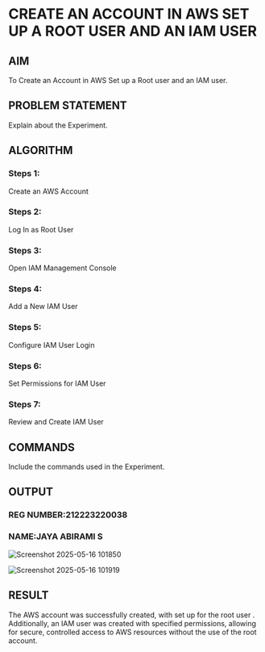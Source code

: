  # CREATE AN  ACCOUNT IN AWS SET UP A ROOT USER AND AN IAM USER 
 ## AIM
 To Create an Account in AWS Set up a Root user and an IAM user.
## PROBLEM STATEMENT
  Explain about the Experiment.

## ALGORITHM
 ### Steps 1:
 Create an AWS Account
 ### Steps 2:
 Log In as Root User
 ### Steps 3:
 Open IAM Management Console
 ### Steps 4:
 Add a New IAM User
 ### Steps 5:
Configure IAM User Login
### Steps 6:
Set Permissions for IAM User
### Steps 7:
Review and Create IAM User
## COMMANDS
Include the commands used in the Experiment.

## OUTPUT
### REG NUMBER:212223220038
### NAME:JAYA ABIRAMI S

 ![Screenshot 2025-05-16 101850](https://github.com/user-attachments/assets/702a6920-4206-462d-87f7-e699729d952e)
 
![Screenshot 2025-05-16 101919](https://github.com/user-attachments/assets/27676044-9f65-4a4b-b14d-3f77a854c602)

## RESULT
 The AWS account was successfully created, with set up for the root user . Additionally, an IAM user was created with specified permissions, allowing for secure, controlled access to AWS resources without the use of the root account.

  


